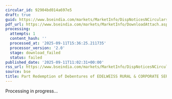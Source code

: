 ```yaml
---
circular_id: 92904bd014a697e5
draft: true
guid: https://www.bseindia.com/markets/MarketInfo/DispNoticesNCirculars.aspx?Noticeid={1CF676AD-6A06-4153-9606-FC868E2B7D76}&noticeno=20250911-17&dt=09/11/2025&icount=17&totcount=86&flag=0
pdf_url: https://www.bseindia.com/markets/MarketInfo/DownloadAttach.aspx?id=20250911-17&attachedId=
processing:
  attempts: 1
  content_hash: ''
  processed_at: '2025-09-11T15:36:25.211735'
  processor_version: '2.0'
  stage: download_failed
  status: failed
published_date: '2025-09-11T11:02:31+00:00'
rss_url: https://www.bseindia.com/markets/MarketInfo/DispNoticesNCirculars.aspx?Noticeid={1CF676AD-6A06-4153-9606-FC868E2B7D76}&noticeno=20250911-17&dt=09/11/2025&icount=17&totcount=86&flag=0
source: bse
title: Part Redemption of Debentures of EDELWEISS RURAL & CORPORATE SERVICES LIMITED
---
```


Processing in progress...